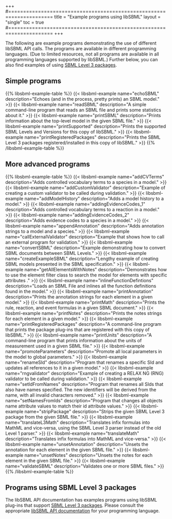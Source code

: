 +++
#=====================================================================
title  = "Example programs using libSBML"
layout = "single"
toc    = true
#=====================================================================
+++

The following are example programs demonstrating the use of different libSBML API calls.  The programs are available in different programming languages.  (Due to limited resources, not all programs are available in all programming languages supported by libSBML.)  Further below, you can also find examples of using [SBML Level 3 packages](/documents/specifications#sbml-level-3-packages).


## Simple programs

{{% libsbml-example-table %}}
  {{< libsbml-example name="echoSBML" description="Echoes (and in the process, pretty prints) an SBML model." >}}
  {{< libsbml-example name="readSBML" description="A simple command-line program that reads an SBML file and prints some statistics about it." >}}
  {{< libsbml-example name="printSBML" description="Prints information about the top-level model in the given SBML file." >}}
  {{< libsbml-example name="printSupported" description="Prints the supported SBML Levels and Versions for this copy of libSBML." >}}
  {{< libsbml-example name="printRegisteredPackages" description="Prints the SBML Level 3 packages registered/installed in this copy of libSBML." >}}
{{% /libsbml-example-table %}}


## More advanced programs

{{% libsbml-example-table %}}
  {{< libsbml-example name="addCVTerms" description="Adds controlled vocabulary terms to a species in a model." >}}
  {{< libsbml-example name="addCustomValidator" description="Example of creating a custom validator to be called during validation." >}}
  {{< libsbml-example name="addModelHistory" description="Adds a model history to a model." >}}
  {{< libsbml-example name="addingEvidenceCodes_1" description="Adds controlled vocabulary terms to a reaction in a model." >}}
  {{< libsbml-example name="addingEvidenceCodes_2" description="Adds evidence codes to a species in a model." >}}
  {{< libsbml-example name="appendAnnotation" description="Adds annotation strings to a model and a species." >}}
  {{< libsbml-example name="callExternalValidator" description="Example that shows how to call an external program for validation." >}}
  {{< libsbml-example name="convertSBML" description="Example demonstrating how to convert SBML documents between SBML Levels." >}}
  {{< libsbml-example name="createExampleSBML" description="Lengthy example of creating SBML models presented in the SBML specification." >}}
  {{< libsbml-example name="getAllElementsWithNotes" description="Demonstrates how to use the element filter class to search the model for elements with specific attributes ." >}}
  {{< libsbml-example name="inlineFunctionDefintions" description="Loads an SBML File and inlines all the function definitions found in the model." >}}
  {{< libsbml-example name="printAnnotation" description="Prints the annotation strings for each element in a given model." >}}
  {{< libsbml-example name="printMath" description="Prints the rule, reaction, and event formulas in a given SBML document." >}}
  {{< libsbml-example name="printNotes" description="Prints the notes strings for each element in a given model." >}}
  {{< libsbml-example name="printRegisteredPackages" description="A command-line program that prints the package plug-ins that are registered with this copy of libSBML." >}}
  {{< libsbml-example name="printUnits" description="A command-line program that prints information about the units of measurement used in a given SBML file." >}}
  {{< libsbml-example name="promoteParameters" description="Promote all local parameters in the model to global parameters." >}}
  {{< libsbml-example name="renameSId" description="Program that renames a specific SId and updates all references to it in a given model." >}}
  {{< libsbml-example name="rngvalidator" description="Example of creating a RELAX NG (RNG) validator to be called during validation." >}}
  {{< libsbml-example name="setIdFromNames" description="Program that renames all SIds that also have names specified. The new identifiers will be derived from the name, with all invalid characters removed." >}}
  {{< libsbml-example name="setNamesFromIds" description="Program that changes all objects name attribute values to match their id attribute values." >}}
  {{< libsbml-example name="stripPackage" description="Strips the given SBML Level 3 package from the given SBML file." >}}
  {{< libsbml-example name="translateL3Math" description="Translates infix formulas into MathML and vice-versa, using the SBML Level 3 parser instead of the old Level 1 parser." >}}
  {{< libsbml-example name="translateMath" description="Translates infix formulas into MathML and vice-versa." >}}
  {{< libsbml-example name="unsetAnnotation" description="Unsets the annotation for each element in the given SBML file." >}}
  {{< libsbml-example name="unsetNotes" description="Unsets the notes for each element in the given SBML file." >}}
  {{< libsbml-example name="validateSBML" description="Validates one or more SBML files." >}}
{{% /libsbml-example-table %}}


## Programs using SBML Level 3 packages

The libSBML API documentation has examples programs using libSBML plug-ins that support [SBML Level&nbsp;3 packages](/documents/specifications#sbml-level-3-packages).  Please consult the appropriate [libSBML API documentation](/software/libsbml/libsbml-docs/api/) for your programming language.



<!-- Dummy needed to make TOC show up -->
###
